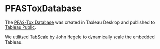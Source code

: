 # PFASToxDatabase

The [PFAS-Tox Database](PFASToxDatabase.org) was created in Tableau Desktop and published to [Tableau Public](https://public.tableau.com/profile/katie.pelch#!/vizhome/PFAS-ToxDatabase/HomePage). 

We utilitzed [TabScale](https://gitlab.com/jhegele/tabscale) by John Hegele to dynamically scale the embedded Tableau. 

